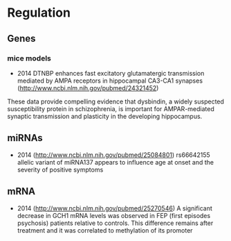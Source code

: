 # Regulation

## Genes

### mice models

* 2014 DTNBP enhances fast excitatory glutamatergic transmission mediated by AMPA receptors in hippocampal CA3-CA1 synapses  (http://www.ncbi.nlm.nih.gov/pubmed/24321452)

These data provide compelling evidence that dysbindin, a widely suspected susceptibility protein in schizophrenia, is important for AMPAR-mediated synaptic transmission and plasticity in the developing hippocampus. 

## miRNAs

* 2014 (http://www.ncbi.nlm.nih.gov/pubmed/25084801) rs66642155 allelic variant of miRNA137 appears to influence age at onset and the severity of positive symptoms

## mRNA

* 2014 (http://www.ncbi.nlm.nih.gov/pubmed/25270546)  A significant decrease in GCH1 mRNA levels was observed in FEP (first episodes psychosis) patients relative to controls. This difference remains after treatment and it was correlated to methylation of its promoter
